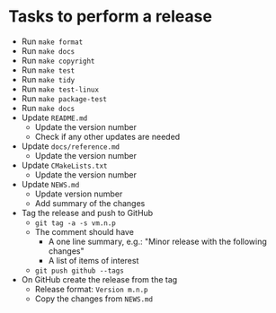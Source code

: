# Tasks to perform a release

- Run `make format`
- Run `make docs`
- Run `make copyright`
- Run `make test`
- Run `make tidy`
- Run `make test-linux`
- Run `make package-test`
- Run `make docs`
- Update `README.md`
  - Update the version number
  - Check if any other updates are needed
- Update `docs/reference.md`
  - Update the version number
- Update `CMakeLists.txt`
  - Update the version number
- Update `NEWS.md`
  - Update version number
  - Add summary of the changes
- Tag the release and push to GitHub
  - `git tag -a -s vm.n.p`
  - The comment should have
    - A one line summary, e.g.: "Minor release with the following changes"
    - A list of items of interest
  - `git push github --tags`
- On GitHub create the release from the tag
  - Release format: `Version m.n.p`
  - Copy the changes from `NEWS.md`
